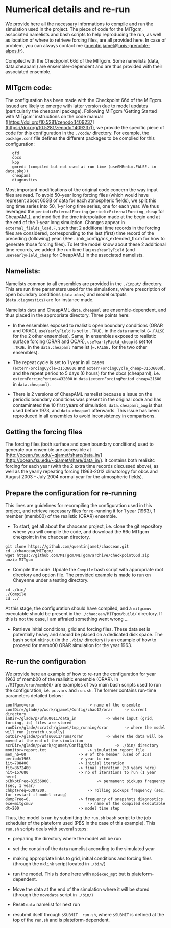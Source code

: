 # Numerical details and re-run

We provide here all the necessary informations to compile and run the simulation used in the project. The piece of code for the MITgcm, associated namelists and bash scripts to help reproducing the run, as well as location of where to retrieve forcing files, are all provided here. In case of problem, you can always contact me (<quentin.jamet@univ-grenoble-alpes.fr>).



Compiled with the Checkpoint 66d of the MITgcm. Some namelists (data, data.cheapaml) are ensembler-dependent and are thus provided with their associated ensemble.

## MITgcm code: 

The configuration has been made with the Checkpoint 66d of the MITgcm. Issued are likely to emerge with latter version due to model updates (particularly the cheapaml package). Following MITgcm 'Getting Started with MITgcm' instructions on the code manual ([https://doi.org/10.5281/zenodo.1409237](https://doi.org/10.5281/zenodo.1409237)), we provide the specific piece of code for this configuration in the ```./code/``` directory. For example, the ```package.conf``` file defines the different packages to be complied for this configuration:

```
   gfd
   obcs
   kpp
   gmredi (compiled but not used at run time (useGMRedi=.FALSE. in data.pkg))
   cheapaml
   diagnostics
```

Most important modifications of the original code concern the way input files are read. To avoid 50-year long forcing files (which would have represent about 60GB of data for each atmospheric fields), we split this long time series into 50, 1-yr long time series, one for each year. We thus leveraged the ```periodicExternalForcing``` (```periodicExternalForcing_cheap``` for CheapAML), and modified the time interpolation made at the begin and at the end of the 1-year long simulation. Changes appear in ```external_fields_load.F```, such that 2 additional time records in the forcing files are considered, corresponding to the last (first) time record of the preceding (following) year. (See ../mk_config/mk_extended_flx.m for how to generate those forcing files). To let the model know about these 2 additional time records, we added the run time flag ```useYearlyField``` (and ```useYearlyField_cheap``` for CheapAML) in the associated namelists.


## Namelists:

Namelists common to all ensembles are provided in the ```./input/``` directory. This are run time parameters used for the simulations, where prescription of open boundary conditions (```data.obcs```) and model outputs (```data.diagnostics```) are for instance made. 

Namelists ```data``` and CheapAML ```data.cheapaml``` are ensemble-dependent, and thus placed in the appropriate directory. Three points here:

- In the ensembles exposed to realistic open boundary conditions (ORAR and ORAC), ```useYearlyField``` is set to ```.TRUE.``` in the ```data``` namelist (```=.FALSE``` for the 2 other ensembles). Same, In ensembles exposed to realistic surface forcing (ORAR and OCAR), ```useYearlyField_cheap``` is set tot ```.TRUE.``` in the ```data.cheapaml``` namelist (```=.FALSE.``` for the two other ensembles). 

- The repeat cycle is set to 1 year in all cases (```externForcingCycle=31536000``` and ```externForcingCycle_cheap=31536000```), and the repeat period to 5 days (6 hours) for the obcs (cheapaml), i.e. ```externForcingPeriod=432000``` in ```data``` (```externForcingPeriod_cheap=21600``` in ```data.cheapaml```).

- There is 2 versions of CheapAML namelist because a issue on the periodic boundary conditions was present in the original code and has contaminated the 10 first years of simulation. ```data.cheapaml_bug``` is thus used before 1973, and ```data.cheapaml``` afterwards. This issue has been reproduced in all ensembles to avoid inconsistency in comparisons.

## Getting the forcing files

The forcing files (both surface and open boundary conditions) used to generate our ensemble are accessible at [http://ocean.fsu.edu/~qjamet/share/data_in/](http://ocean.fsu.edu/~qjamet/share/data_in/). It contains both realisitc forcing for each year (with the 2 extra time records discussed above), as well as the yearly repeating forcing (1963-2012 climatology for obcs and August 2003 - July 2004 normal year for the atmospheric fields).


## Prepare the configuration for re-running

This lines are guidelines for recompiling the configuration used in this project, and retrieve necessary files for re-running it for 1 year (1963), 1 member (memb00) of the realistic (ORAR) ensemble.

- To start, get all about the chaocean project, i.e. clone the git repository where you will compile the code, and download the 66c MITgcm chekpoint in the chaocean directory.

```
git clone https://github.com/quentinjamet/chaocean.git
cd ./chaocean/MITgcm/
wget https://github.com/MITgcm/MITgcm/archive/checkpoint66d.zip
unzip MITgcm
```
- Compile the code. Update the ```Compile``` bash script with appropriate root directory and option file. The provided example is made to run on Cheyenne under a testing directory.
```
cd ./bin/
./Compile
cd ../
```
At this stage, the configuration should have compiled, and a ```mitgcmuv``` executable should be present in the ```./chaocean/MITgcm/build/``` directory. If this is not the case, I am affraied something went wrong ...

- Retrieve initial conditions, grid and forcing files. These data set is potentially heavy and should be placed on a dedicated disk space. The bash script ```mkinput``` (in the  ```./bin/``` directory)  is an example of how to proceed for memb00 ORAR simulation for the year 1963.


## Re-run the configuration

We provide here an example of how to re-run the configuration for year 1963 of memb00 of the realisitic ensemble (ORAR). In ```./MITgcm/orar/memb00/``` are examples of two main bash scripts used to run the configuration, i.e. ```pc.vars``` and ```run.sh```. The former contains run-time parameters detailed below:
```
confName=orar						-> name of the ensemble
confDir=/glade/p/work/qjamet/Config/chao12/orar		-> current directory
inDir=/glade/p/ufsu0011/data_in				-> where input (grid, forcing, ic) files are stored
runDir=/glade/scratch/qjamet/tmp_running/orar		-> where the model will run (scratch usually)
outDir=/glade/p/ufsu0011/runs/orar			-> where the data will be moved at the end of the simulation
scrDir=/glade/p/work/qjamet/Config/bin			-> ./bin/ directory
monitor=report.txt					-> simulation report file
mem_nb=00						-> # of the member (used of ICs)
period=1963						-> year to run
iit=788400						-> initial iteration
fit=8672400						-> final iteration (50 years here) 
nit=157680						-> nb of iterations to run (1 year here)
pChkptFreq=31536000.					-> permanent pickups frequency (sec, 1 year)
chkptFreq=6307200.					-> rolling pickups frequency (sec, for restart if model cracg)
dumpFreq=0.						-> frequency of snapshots diagnostics
exe=mitgcmuv						-> name of the compiled executable
dt=200							-> model time step
```

Thus, the model is run by submitting the ```run.sh``` bash script to the job scheduler of the plateform used (PBS in the case of this example). This ```run.sh``` scripts deals with several steps:

- preparing the directory where the model will be run

- set the contain of the ```data``` namelist according to the simulated year

- making appropriate links to grid, initial conditions and forcing files (through the ```mklink``` script located in ```./bin/```)

- run the model. This is done here with ```mpiexec_mpt``` but is plateform-dependent.

- Move the data at the end of the simulation where it will be stored (through the ```movedata``` script in ```./bin/```)

- Reset ```data``` namelist for next run

- resubmit itself through ```$SUBMIT  run.sh```, where ```$SUBMIT``` is defined at the top of the ```run.sh``` and is plateform-dependent.


